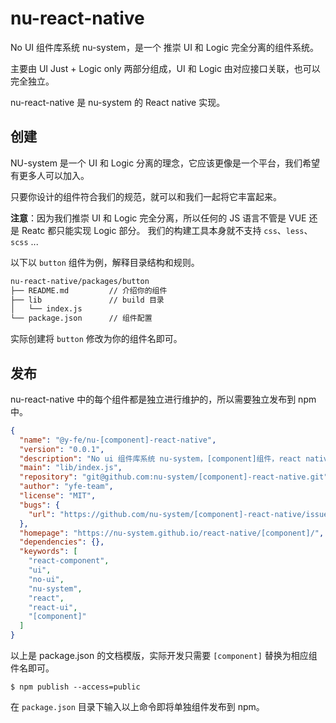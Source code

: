 # nu-react-native

No UI 组件库系统 nu-system，是一个 推崇 UI 和 Logic 完全分离的组件系统。

主要由 UI Just + Logic only 两部分组成，UI 和 Logic 由对应接口关联，也可以完全独立。

nu-react-native 是 nu-system 的 React native 实现。


## 创建

NU-system 是一个 UI 和 Logic 分离的理念，它应该更像是一个平台，我们希望有更多人可以加入。

只要你设计的组件符合我们的规范，就可以和我们一起将它丰富起来。

**注意**：因为我们推崇 UI 和 Logic 完全分离，所以任何的 JS 语言不管是 VUE 还是 Reatc 都只能实现 Logic 部分。 我们的构建工具本身就不支持 `css`、`less`、`scss` ...

以下以 `button` 组件为例，解释目录结构和规则。

```bash
nu-react-native/packages/button
├── README.md         // 介绍你的组件
├── lib               // build 目录
│   └── index.js
└── package.json      // 组件配置
```

实际创建将 `button` 修改为你的组件名即可。

## 发布

nu-react-native 中的每个组件都是独立进行维护的，所以需要独立发布到 npm 中。

```json
{
  "name": "@y-fe/nu-[component]-react-native",
  "version": "0.0.1",
  "description": "No ui 组件库系统 nu-system，[component]组件，react native 实现",
  "main": "lib/index.js",
  "repository": "git@github.com:nu-system/[component]-react-native.git",
  "author": "yfe-team",
  "license": "MIT",
  "bugs": {
    "url": "https://github.com/nu-system/[component]-react-native/issues"
  },
  "homepage": "https://nu-system.github.io/react-native/[component]/",
  "dependencies": {},
  "keywords": [
    "react-component",
    "ui",
    "no-ui",
    "nu-system",
    "react",
    "react-ui",
    "[component]"
  ]
}
```

以上是 package.json 的文档模版，实际开发只需要 `[component]` 替换为相应组件名即可。

```
$ npm publish --access=public
```

在 `package.json` 目录下输入以上命令即将单独组件发布到 npm。
